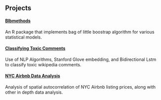 ## Projects

#### [Blbmethods](/projects/blbmethods.html)

An R package that implements bag of little boostrap algorithm for various statistical models.

#### [Classifying Toxic Comments](https://github.com/dlmao/Sta142a-Project)

Use of NLP Algorithms, Stanford Glove embedding, and Bidirectional Lstm to classify toxic wikipedia comments.

#### [NYC Airbnb Data Analysis](https://github.com/dlmao/GeoDataAnalysisAirbnb)

Analysis of spatial autocorrelation of NYC Airbnb listing prices, along with other in depth data analysis.